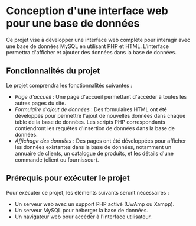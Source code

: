 
# Conception d'une interface web pour une base de données


Ce projet vise à développer une interface web complète pour interagir avec une base de données MySQL en utilisant PHP et HTML.
L'interface permettra d'afficher et ajouter des données dans la base de données.


## Fonctionnalités du projet

Le projet comprendra les fonctionnalités suivantes : 

- *Page d'accueil* : Une page d'accueil  permettant d'accéder à toutes les autres pages du site.
- *Formulaire d'ajout de données* : Des formulaires HTML ont été développés pour permettre l'ajout de nouvelles données dans chaque table de la base de données. Les scripts PHP correspondants contiendront les requêtes d'insertion de données dans la base de données.
- *Affichage des données* : Des pages ont été développées pour afficher les données existantes dans la base de données, notamment un annuaire de clients, un catalogue de produits, et les détails d'une commande (client ou fournisseur).

## Prérequis pour exécuter le projet
Pour exécuter ce projet, les éléments suivants seront nécessaires :

- Un serveur web avec un support PHP activé (UwAmp ou Xampp).
- Un serveur MySQL pour héberger la base de données.
- Un navigateur web pour accéder à l'interface utilisateur.
